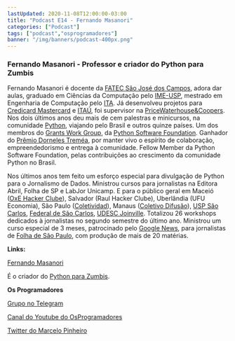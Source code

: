 ```yaml
---
lastUpdated: 2020-11-08T12:00:00-03:00
title: "Podcast E14 - Fernando Masanori"
categories: ["Podcast"]
tags: ["podcast","osprogramadores"]
banner: "/img/banners/podcast-400px.png"
---
```


### Fernando Masanori - Professor e criador do Python para Zumbis

Fernando Masanori é docente da [FATEC São José dos Campos](https://fatecsjc-prd.azurewebsites.net/), adora dar aulas, graduado em Ciências da Computação pelo [IME-USP](https://www.ime.usp.br/), mestrado em Engenharia de Computação pelo [ITA](http://www.ita.br/). Já desenvolveu projetos para [Credicard Mastercard](https://www.credicard.com.br/cartoes/) e [ITAÚ](https://www.itau.com.br/), foi supervisor na [PriceWaterhouse&Coopers](https://www.pwc.com/). Nos dois últimos anos deu mais de cem palestras e minicursos, na comunidade [Python](https://python.org.br/), viajando pelo Brasil e outros quinze países. Um dos membros do [Grants Work Group](https://www.python.org/psf/committees/), da [Python Software Foundation](https://www.python.org/psf/). Ganhador do [Prêmio Dorneles Treméa](https://python.org.br/premio-dorneles-tremea/), por manter vivo o espírito de colaboração, empreendedorismo e entrega à comunidade. Fellow Member da Python Software Foundation, pelas contribuições ao crescimento da comunidade Python no Brasil.

Nos últimos anos tem feito um esforço especial para divulgação de Python para o Jornalismo de Dados. Ministrou cursos para jornalistas na Editora Abril, Folha de SP e LabJor Unicamp. E para o público geral em Maceió ([OxE Hacker Clube](http://oxehacker.club/)), Salvador (Raul Hacker Clube), Uberlândia (UFU Economia), São Paulo ([Coletividad](https://coletividad.org/region/sao-paulo/)), Manaus ([Coletivo Difusão](https://www.facebook.com/coletivodifusao/)), [USP São Carlos](http://www.saocarlos.usp.br/), [Federal de São Carlos](https://www2.ufscar.br/), [UDESC Joinville](https://www.udesc.br/cct/home). Totalizou 26 workshops dedicados à jornalistas no segundo semestre do último ano. Ministrou um curso especial de 3 meses, patrocinado pelo [Google News](https://news.google.com/), para jornalistas de [Folha de São Paulo](https://www.folha.uol.com.br/), com produção de mais de 20 matérias.


<SpotifyEmbed episode="1IzCUVw0D0rris0F5n9O2g"></SpotifyEmbed>


**Links:**

[Fernando Masanori](https://fmasanori.com/)

É o criador do [Python para Zumbis](https://www.pycursos.com/python-para-zumbis/).


**Os Programadores**

[Grupo no Telegram](https://t.me/osprogramadores)

[Canal do Youtube do OsProgramadores](https://www.youtube.com/channel/UCt_YNYGl6K5yNXlXEQDdwWg?view_as=subscriber)

[Twitter do Marcelo Pinheiro](https://twitter.com/mpinheir)
